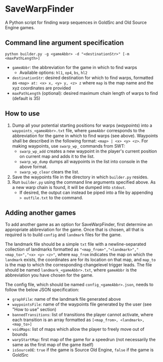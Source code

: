 # SaveWarpFinder

A Python script for finding warp sequences in GoldSrc and Old Source Engine games.

## Command line argument specification
`python builder.py -g <gameAbbr> -d "<destinationStr>" [-m <maxPathLength>]`

- `gameAbbr`: the abbreviation for the game in which to find warps
  - Available options: `hl1`, `op4`, `bs`, `hl2`
- `destinationStr`: desired destination for which to find warps, formatted as `<map> at: <x> x, <y> y, <z> z` where `map` is the map name and the xyz coordinates are provided
- `maxPathLength` (optional): desired maximum chain length of warps to find (default is 35)

## How to use
1. Dump all your potential starting positions for warps (*waypoints*) into a `waypoints_<gameAbbr>.txt` file, where `gameAbbr` corresponds to the abbreviation for the game in which to find warps (see above). Waypoints shall be described in the following format: `<map> | <x> <y> <z>`. For making waypoints, use `swarp_wp_` commands from SWT:
    - `swarp_wp_add` creates a new waypoint in the player's current position on current map and adds it to the list.
    - `swarp_wp_dump` dumps all waypoints in the list into console in the above format.
    - `swarp_wp_clear` clears the list.
2. Save the waypoints file in the directory in which `builder.py` resides.
3. Run `builder.py` using the command line arguments specified above. As a new warp chain is found, it will be dumped into `stdout`.
    - If desired, the output can instead be piped into a file by appending ` > outfile.txt` to the command.

## Adding another games
To add another game as an option for SaveWarpFinder, first determine an appropriate abbreviation for the game. Once that is chosen, all that is required is to build `config` and `landmark` files for the game.

The landmark file should be a simple `txt` file with a newline-separated collection of landmarks formatted as `"<map_from>","<landmark>","<map_to>","<x> <y> <z>"`, where `map_from` indicates the map on which the `landmark` exists, the coordinates are for its location on that map, and `map_to` is the map to which the corresponding changelevel trigger leads. The file should be named `landmark_<gameAbbr>.txt`, where `gameAbbr` is the abbreviation you have chosen for the game.

The config file, which should be named `config_<gameAbbr>.json`, needs to follow the below JSON specification:
- `graphFile`: name of the landmark file generated above
- `waypointsFile`: name of the waypoints file generated by the user (see "How to use" section)
- `bannedTransitions`: list of transitions the player cannot activate, where each transition is an array formatted as `[<map_from>, <landmark>, <map_to>]`
- `voidMaps`: list of maps which allow the player to freely move out of bounds
- `warpStartMap`: first map of the game for a speedrun (not necessarily the same as the first map of the game itself)
- `isSourceOE`: `true` if the game is Source Old Engine, `false` if the game is GoldSrc
